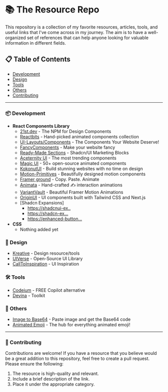 # 📚 The Resource Repo

This repository is a collection of my favorite resources, articles, tools, and useful links that I've come across in my journey. The aim is to have a well-organized set of references that can help anyone looking for valuable information in different fields.


## 📋 Table of Contents

- [Development](#-development)
- [Design](#-design)
- [Tools](#-tools)
- [Others](#-others)
- [Contributing](#-contributing)

---

### 📦 Development

- **React Components Library**
  - [21st.dev](https://21st.dev/) - The NPM for Design Components
  - [Reactbits](https://www.reactbits.dev/) - Hand-picked animated components collection
  - [UI-Layouts/Components](https://www.ui-layouts.com/components) - The Components Your Website Deserve!
  - [FancyComponents](https://www.fancycomponents.dev/docs/components/physics/elastic-line) - Make your website fancy
  - [Ready-Made Sections](https://nsui.irung.me/) - Shadcn/UI Marketing Blocks
  - [Aceternity UI](https://ui.aceternity.com/components) - The most trending components
  - [Magic UI](https://magicui.design/) - 50+ open-source animated components
  - [KokonutUI](https://kokonutui.com/) - Build stunning websites with no time on design
  - [Motion-Primitives](https://motion-primitives.com/docs) - Beautifully designed motion components
  - [Framer ground](https://ground.bossadizenith.me/docs) - Copy. Paste. Animate
  - [Animata](https://animata.design/) - Hand-crafted ✍️ interaction animations
  - [VariantVault](https://variantvault.chrisabdo.dev/) - Beautiful Framer Motion Animations
  - [OriginUI](https://originui.com/) - UI components built with Tailwind CSS and Next.js
  - [Shadcn Expansions]
    - [https://shadcnui-ex..](https://shadcnui-expansions.typeart.cc/docs)
    - [https://shadcn-ex...](https://shadcn-extension.vercel.app/docs/introduction)
    - [https://enhanced-button...](https://enhanced-button.vercel.app/)
- **CSS**
  - Nothing added yet

### 🎨 Design

- [Kreative](https://kreative.tools/) - Design resource/tools
- [UIVerse](https://uiverse.io/) - Open-Source UI Library
- [CallToInspiration](https://calltoinspiration.com/) - UI Inspiration

### 🛠 Tools

- [Codeium](https://codeium.com/) - FREE Copilot alternative
- [Devina](https://devina.io/) - Toolkit

### 🔗 Others

- [Image to Base64](https://codepen.io/sojonatpen/pen/jOjNMvL) - Paste image and get the Base64 code
- [Animated Emoji](https://googlefonts.github.io/noto-emoji-animation/) - The hub for everything animated emoji!

---

### 🤝 Contributing

Contributions are welcome! If you have a resource that you believe would be a great addition to this repository, feel free to create a pull request. Please ensure the following:
1. The resource is high-quality and relevant.
2. Include a brief description of the link.
3. Place it under the appropriate category.

